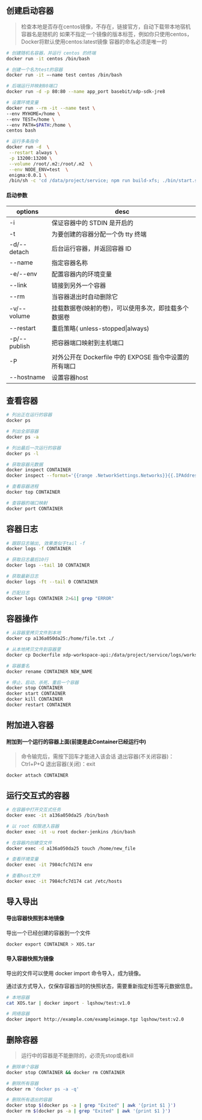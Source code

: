 ## 创建启动容器
> 检查本地是否存在centos镜像，不存在，链接官方，自动下载带本地宿机
> 容器名是随机的
> 如果不指定一个镜像的版本标签，例如你只使用centos，Docker将默认使用centos:latest镜像
> 容器的命名必须是唯一的

```bash
# 创建随机名容器，并运行 centos 的终端
docker run -it centos /bin/bash

# 创建一个名为test的容器
docker run -it —-name test centos /bin/bash

# 后端运行并映射80端口
docker run -d -p 80:80 --name app_port basebit/xdp-sdk-jre8

# 设置环境变量
docker run --rm -it --name test \
--env MYHOME=/home \
--env TEST=/home \
--env PATH=$PATH:/home \
centos bash

# 运行多条指令
docker run -d  \
 --restart always \
 -p 13200:13200 \
 --volume /root/.m2:/root/.m2  \
 --env NODE_ENV=test  \
 enigma:0.0.1 \
 /bin/sh -c 'cd /data/project/service; npm run build-xfs; ./bin/start.sh'
```

#### 启动参数
| options | desc                            |
| ------- | ------------------------------- |
| -i      | 保证容器中的 STDIN 是开启的     |
| -t      | 为要创建的容器分配一个伪 tty 终端 |
| -d/--detach | 后台运行容器，并返回容器 ID     |
| --name   | 指定容器名称                    |
| -e/--env | 配置容器内的环境变量             |
| --link  | 链接到另外一个容器              |
| --rm | 当容器退出时自动删除它 |
| -v/--volume | 挂载数据卷(映射的卷)，可以使用多次，即挂载多个数据卷 |
| --restart | 重启策略( unless-stopped\|always) |
| -p/--publish | 把容器端口映射到主机端口 |
| -P | 对外公开在 Dockerfile 中的 EXPOSE 指令中设置的所有端口 |
| --hostname | 设置容器host |
## 查看容器

```bash
# 列出正在运行的容器
docker ps

# 列出全部容器
docker ps -a

# 列出最后一次运行的容器
docker ps -l

# 获取容器元数据
docker inspect CONTAINER
docker inspect --format='{{range .NetworkSettings.Networks}}{{.IPAddress}}{{end}}' CONTAINER

# 查看容器进程
docker top CONTAINER

# 查容器的端口映射
docker port CONTAINER
```

## 容器日志
```bash
# 跟踪日志输出, 效果类似于tail -f
docker logs -f CONTAINER

# 获取日志最后10行
docker logs --tail 10 CONTAINER 

# 获取最新日志
docker logs -ft --tail 0 CONTAINER

# 匹配日志
docker logs CONTAINER 2>&1| grep "ERROR"
```

## 容器操作

```bash
# 从容器里拷贝文件到本地
docker cp a136a050da25:/home/file.txt ./

# 从本地拷贝文件到容器里
docker cp Dockerfile xdp-workspace-api:/data/project/service/logs/workspace/

# 容器重名
docker rename CONTAINER NEW_NAME

# 停止、启动、杀死、重启一个容器  
docker stop CONTAINER
docker start CONTAINER
docker kill CONTAINER
docker restart CONTAINER
```

## 附加进入容器
#### 附加到一个运行的容器上面(前提是此Container已经运行中)
> 命令输完后，需按下回车才能进入该会话
> 退出容器(不关闭容器)：Ctrl+P+Q
> 退出容器(关闭)：exit

```bash
docker attach CONTAINER
```

## 运行交互式的容器

```bash
# 在容器中打开交互式任务
docker exec -it a136a050da25 /bin/bash

# 以 root 权限进入容器
docker exec -it -u root docker-jenkins /bin/bash

# 在容器内创建空文件
docker exec -d a136a050da25 touch /home/new_file

# 查看环境变量
docker exec -it 7984cfc7d174 env

# 查看host文件
docker exec -it 7984cfc7d174 cat /etc/hosts
```

## 导入导出

#### 导出容器快照到本地镜像

导出一个已经创建的容器到一个文件

```bash
docker export CONTAINER > XOS.tar
```

#### 导入容器快照为镜像

导出的文件可以使用 docker import 命令导入，成为镜像。

通过该方式导入，仅保存容器当时的快照状态，需要重新指定标签等元数据信息。

```bash
# 本地容器
cat XOS.tar | docker import - lqshow/test:v1.0

# 网络容器
docker import http://example.com/exampleimage.tgz lqshow/test:v2.0
```

## 删除容器
> 运行中的容器是不能删除的，必须先stop或者kill

```bash
# 删除单个容器
docker stop CONTAINER && docker rm CONTAINER

# 删除所有容器
docker rm 'docker ps -a -q'

# 删除所有退出的容器
docker stop $(docker ps -a | grep "Exited" | awk '{print $1 }')
docker rm $(docker ps -a | grep "Exited" | awk '{print $1 }')
```

